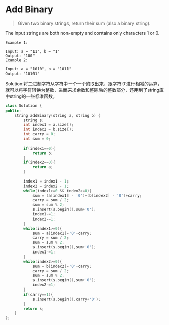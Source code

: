 Add Binary
===

>Given two binary strings, return their sum (also a binary string).

The input strings are both non-empty and contains only characters 1 or 0.
```
Example 1:

Input: a = "11", b = "1"
Output: "100"
Example 2:

Input: a = "1010", b = "1011"
Output: "10101"
```
Solution:将二进制字符从字符中一个一个的取出来，跟字符‘0’进行相减的运算，就可以将字符转换为整数，进而来求余数和整除后的整数部分，还用到了string库中string的一些标准函数。

```C++
class Solution {
public:
    string addBinary(string a, string b) {
        string s;
        int index1 = a.size();
        int index2 = b.size();
        int carry = 0;
        int sum = 0;
        
        if(index1==0){
            return b;
        }
        if(index2==0){
            return a;
        }
        
        index1 = index1 - 1;
        index2 = index2 - 1;
        while(index1>=0 && index2>=0){
            sum = (a[index1] - '0')+(b[index2] - '0')+carry;
            carry = sum / 2;
            sum = sum % 2;
            s.insert(s.begin(),sum+'0');
            index1-=1;
            index2-=1;
        }
        while(index1>=0){
            sum = a[index1]-'0'+carry;
            carry = sum / 2;
            sum = sum % 2;
            s.insert(s.begin(),sum+'0');
            index1-=1;
        }
        while(index2>=0){
            sum = b[index2]-'0'+carry;
            carry = sum / 2;
            sum = sum % 2;
            s.insert(s.begin(),sum+'0');
            index2-=1;
        }
        if(carry==1){
            s.insert(s.begin(),carry+'0');
        }
        return s;
    }
};
```